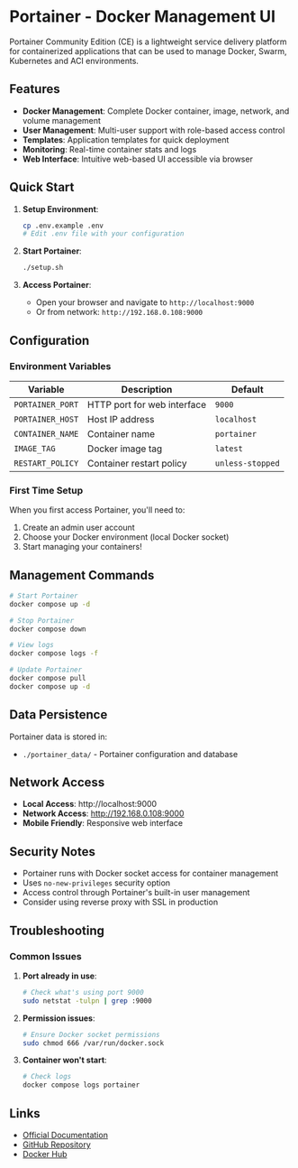 # Portainer - Docker Management UI

Portainer Community Edition (CE) is a lightweight service delivery platform for containerized applications that can be used to manage Docker, Swarm, Kubernetes and ACI environments.

## Features

- **Docker Management**: Complete Docker container, image, network, and volume management
- **User Management**: Multi-user support with role-based access control
- **Templates**: Application templates for quick deployment
- **Monitoring**: Real-time container stats and logs
- **Web Interface**: Intuitive web-based UI accessible via browser

## Quick Start

1. **Setup Environment**:
   ```bash
   cp .env.example .env
   # Edit .env file with your configuration
   ```

2. **Start Portainer**:
   ```bash
   ./setup.sh
   ```

3. **Access Portainer**:
   - Open your browser and navigate to `http://localhost:9000`
   - Or from network: `http://192.168.0.108:9000`

## Configuration

### Environment Variables

| Variable | Description | Default |
|----------|-------------|---------|
| `PORTAINER_PORT` | HTTP port for web interface | `9000` |
| `PORTAINER_HOST` | Host IP address | `localhost` |
| `CONTAINER_NAME` | Container name | `portainer` |
| `IMAGE_TAG` | Docker image tag | `latest` |
| `RESTART_POLICY` | Container restart policy | `unless-stopped` |

### First Time Setup

When you first access Portainer, you'll need to:

1. Create an admin user account
2. Choose your Docker environment (local Docker socket)
3. Start managing your containers!

## Management Commands

```bash
# Start Portainer
docker compose up -d

# Stop Portainer
docker compose down

# View logs
docker compose logs -f

# Update Portainer
docker compose pull
docker compose up -d
```

## Data Persistence

Portainer data is stored in:
- `./portainer_data/` - Portainer configuration and database

## Network Access

- **Local Access**: http://localhost:9000
- **Network Access**: http://192.168.0.108:9000
- **Mobile Friendly**: Responsive web interface

## Security Notes

- Portainer runs with Docker socket access for container management
- Uses `no-new-privileges` security option
- Access control through Portainer's built-in user management
- Consider using reverse proxy with SSL in production

## Troubleshooting

### Common Issues

1. **Port already in use**:
   ```bash
   # Check what's using port 9000
   sudo netstat -tulpn | grep :9000
   ```

2. **Permission issues**:
   ```bash
   # Ensure Docker socket permissions
   sudo chmod 666 /var/run/docker.sock
   ```

3. **Container won't start**:
   ```bash
   # Check logs
   docker compose logs portainer
   ```

## Links

- [Official Documentation](https://docs.portainer.io/)
- [GitHub Repository](https://github.com/portainer/portainer)
- [Docker Hub](https://hub.docker.com/r/portainer/portainer-ce)